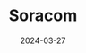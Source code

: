---  
layout: startup_page  
title: "Soracom"  
id: "soracom.io"  
permalink: "/soracomsoracom.io03272024/"  
website: "http://www.soracom.io/"  
funding_round: ""  
funding_amount: ""  
investors: "Suzuki Global Ventures"  
about: "Soracom is a global provider of advanced connectivity for the Internet of Things (IoT), connecting over 6 million devices worldwide for more than 20,000 customers. They offer solutions to simplify building, operating, and scaling IoT deployments, emphasizing affordable and reliable connectivity."  
markets: "IoT"  
hq: "Seattle, Washington, United States"  
founded_year: "2014"  
linkedin: "https://www.linkedin.com/company/soracom-inc."  
twitter: "https://twitter.com/soracomiot"  
instagram: ""  
facebook: "https://www.facebook.com/soracom.io"  
crunchbase: "https://www.crunchbase.com/organization/soracom"  
pitchbook: "https://pitchbook.com/profiles/company/121666-24"  

date_display: "27-Mar-2024"  
date: "2024-03-27"

# SEO Optimization  
meta_title: "Soracom"  
meta_description: "Soracom, Soracom is a global provider of advanced connectivity for the Internet of Things (IoT), connecting over 6 million devices worldwide for more than 20,0..."  
meta_keywords: "Soracom, IoT,  funding"  
canonical_url: "https://startup.projectstartups.com/soracomsoracom.io03272024/"  
---